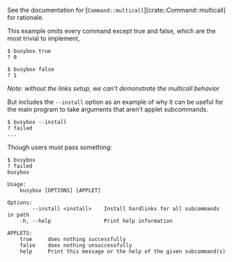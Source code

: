 See the documentation for [`Command::multicall`][crate::Command::multicall] for rationale.

This example omits every command except true and false,
which are the most trivial to implement,
```console
$ busybox true
? 0

$ busybox false
? 1

```
*Note: without the links setup, we can't demonstrate the multicall behavior*

But includes the `--install` option as an example of why it can be useful
for the main program to take arguments that aren't applet subcommands.
```console
$ busybox --install
? failed
...

```

Though users must pass something:
```console
$ busybox
? failed
busybox 

Usage:
    busybox [OPTIONS] [APPLET]

Options:
        --install <install>    Install hardlinks for all subcommands in path
    -h, --help                 Print help information

APPLETS:
    true     does nothing successfully
    false    does nothing unsuccessfully
    help     Print this message or the help of the given subcommand(s)

```
